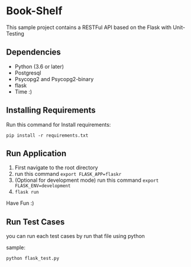 # Book-Shelf
This sample project contains a RESTFul API based on the Flask with Unit-Testing

Dependencies
-----------
- Python (3.6 or later)
- Postgresql
- Psycopg2 and Psycopg2-binary
- flask
- Time :)

Installing Requirements
------------------------
Run this command for Install requirements:

``pip install -r requirements.txt``

Run Application
------------------
1. First navigate to the root directory
2. run this command ``export FLASK_APP=flaskr``
3. (Optional for development mode) run this command ``export FLASK_ENV=development``
4. ``flask run``

Have Fun :) 

Run Test Cases
--------------
you can run each test cases by run that file using python

sample:

``python flask_test.py``

